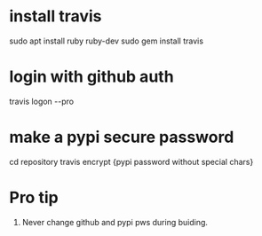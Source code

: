 # install travis
sudo apt install ruby ruby-dev
sudo gem install travis

# login with github auth
travis logon --pro

# make a pypi secure password
cd repository
travis encrypt {pypi password without special chars}

# Pro tip
1. Never change github and pypi pws during buiding.
